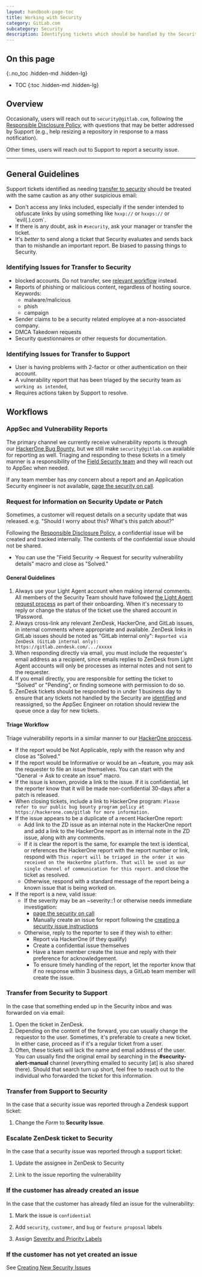```yaml
---
layout: handbook-page-toc
title: Working with Security
category: GitLab.com
subcategory: Security
description: Identifying tickets which should be handled by the Security team, or Security issues which are better handled by support, and transferring each way.
---
```


## On this page
{:.no_toc .hidden-md .hidden-lg}

- TOC
{:toc .hidden-md .hidden-lg}

## Overview

Occasionally, users will reach out to `security@gitlab.com`, following the [Responsible Disclosure Policy](/security/disclosure/), with questions that may be better addressed by Support (e.g., help resizing a repository in response to a mass notification).

Other times, users will reach out to Support to report a security issue.

______________

## General Guidelines

Support tickets identified as needing [transfer to security](#identifying-issues-for-transfer-to-security) should be treated with the
same caution as any other suspicious email:

- Don't access any links included, especially if the sender intended to obfuscate links by using something like `hxxp://` or `hxxps://` or 'evil(.).com`.
- If there is any doubt, ask in `#security`, ask your manager or transfer the ticket.
- It's *better* to send along a ticket that Security evaluates and sends back than to mishandle an important report. Be biased to passing things to Security.

### Identifying Issues for Transfer to Security

- blocked accounts. Do not transfer, see [relevant workflow](reinstating-blocked-accounts.html) instead.
- Reports of phishing or malicious content, regardless of hosting source. Keywords:
  - malware/malicious
  - phish
  - campaign
- Sender claims to be a security related employee at a non-associated company.
- DMCA Takedown requests
- Security questionnaires or other requests for documentation.

### Identifying Issues for Transfer to Support

 * User is having problems with 2-factor or other authentication on their account.
 * A vulnerability report that has been triaged by the security team as `working as intended`,
 * Requires actions taken by Support to resolve.

## Workflows

### AppSec and Vulnerability Reports

The primary channel we currently receive vulnerability reports is through our
[HackerOne Bug Bounty](/handbook/engineering/security/application-security/runbooks/hackerone-process.html), but we still
make `security@gitlab.com` available for reporting as well. Triaging and
responding to these tickets in a timely manner is a responsibility of the
[Field Security team](/handbook/engineering/security/#external-contact-information)
and they will reach out to AppSec when needed.

If any team member has *any* concern about a report and an Application Security
engineer is not available, [page the security on call](/handbook/engineering/security/#engaging-the-security-on-call).

### Request for Information on Security Update or Patch

Sometimes, a customer will request details on a security update that was released. e.g. "Should I worry about this? What's this patch about?"

Following the [Responsible Disclosure Policy](/security/disclosure/), a confidential issue will be created and tracked internally.
The contents of the confidential issue should not be shared.

* You can use the "Field Security -> Request for security vulnerability details" macro and close as "Solved."

#### General Guidelines

1. Always use your Light Agent account when making internal comments. All members
  of the Security Team should have followed [the Light Agent request process](/handbook/support/internal-support/#viewing-support-tickets)
  as part of their onboarding. When it's necessary to reply or change the
  status of the ticket use the shared account in 1Password.
1. Always cross-link any relevant ZenDesk, HackerOne, and GitLab issues, in
  internal comments where appropriate and available. ZenDesk links in GitLab issues
  should be noted as "GitLab internal only": `Reported via ZenDesk (GitLab internal only): https://gitlab.zendesk.com/.../xxxxx`
1. When responding directly via email, you must include the requester's email
  address as a recipient, since emails replies to ZenDesk from Light Agent
  accounts will only be processes as internal notes and not sent to the requester.
  1. If you email directly, you are responsible for setting the ticket to
    "Solved" or "Pending", or finding someone with permission to do so.
1. ZenDesk tickets should be responded to in under 1 business day to ensure that
  any tickets not handled by the Security are [identified](#identifying-issues-for-transfer-to-support) and reassigned,
  so the AppSec Engineer on rotation should review the queue once a day for new
  tickets.

#### Triage Workflow

Triage vulnerability reports in a similar manner to our [HackerOne proccess](/handbook/engineering/security/application-security/runbooks/hackerone-process.html).

* If the report would be Not Applicable, reply with the reason why and close as "Solved."
* If the report would be Informative or would be an ~feature, you may ask the requester to
  file an issue themselves. You can start with the "General -> Ask to create an issue"
  macro.
* If the issue is known, provide a link to the issue. If it is confidential,
    let the reporter know that it will be made non-confidential 30-days after
    a patch is released.
* When closing tickets, include a link to HackerOne program:
  `Please refer to our public bug bounty program policy at https://hackerone.com/gitlab for more information.`
* If the issue appears to be a duplicate of a recent HackerOne report:
  * Add link to the ZD issue as an internal note in the HackerOne report and
      add a link to the HackerOne report as in internal note in the ZD issue,
      along with any comments.
  * If it is clear the report is the same, for example the
      text is identical, or references the HackerOne report with the report number or
      link, respond with ```This report will be triaged in the order it was
      received on the HackerOne platform. That will be used as our single
      channel of communication for this report.``` and close the ticket as
      resolved.
  * Otherwise, respond with a standard message of the report being a known issue
    that is being worked on.
* If the report is a new, valid issue:
  * If the severity may be an ~severity::1 or otherwise needs immediate investigation:
    * [page the security on call](/handbook/engineering/security/#engaging-the-security-on-call)
    * Manually create an issue for report following the [creating a security issue instructions](/handbook/engineering/security/#creating-new-security-issues)
  * Otherwise, reply to the reporter to see if they wish to either:
    * Report via HackerOne (if they qualify)
    * Create a confidential issue themselves
    * Have a team member create the issue and reply with their preference for acknowledgement.
    * To ensure timely handling of the report, let the reporter know that if no response
      within 3 business days, a GitLab team member will create the issue.

### Transfer from Security to Support

In the case that something ended up in the Security inbox and was forwarded on via email:

1. Open the ticket in ZenDesk.
1. Depending on the content of the forward, you can usually change the requestor to the user. Sometimes, it's preferable to create a new ticket. In either case, proceed as if it's a regular ticket from a user.
1. Often, these tickets will lack the name and email address of the user. You can usually find the original email by searching in the **#security-alert-manual** channel (everything emailed to security [at] is also shared there). Should that search turn up short, feel free to reach out to the individual who forwarded the ticket for this information.

### Transfer from Support to Security

In the case that a security issue was reported through a Zendesk support ticket:

1. Change the *Form* to **Security Issue**.

### Escalate ZenDesk ticket to Security

In the case that a security issue was reported through a support ticket:

1. Update the assignee in ZenDesk to Security

1. Link to the issue reporting the vulnerability

### If the customer has already created an issue

In the case that the customer has already filed an issue for the vulnerability:

1. Mark the issue is `confidential`

1. Add `security`, `customer`, and `bug` or `feature proposal` labels

1. Assign [Severity and Priority Labels](/handbook/engineering/security/#severity-and-priority-labels-on-security-issues)

### If the customer has not yet created an issue

See [Creating New Security Issues](/handbook/engineering/security/#creating-new-security-issues)
